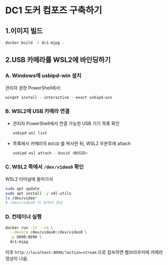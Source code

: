 # DC1 도커 컴포즈 구축하기

## 1.이미지 빌드

```bash
docker build -t dc1-mjpg .
```



## 2.USB 카메라를 WSL2에 바인딩하기

### A. Windows에 usbipd-win 설치

 관리자 권한 PowerShell에서:

```powershell
winget install --interactive --exact usbipd-win
```



### B. WSL2에 USB 카메라 연결

- 관리자 PowerShell에서 연결 가능한 USB 기기 목록 확인

  ```powershell
  usbipd wsl list
  ```

- 목록에서 카메라의 `BUSID` 를 복사한 뒤, WSL2 우분투에 attach

  ```powershell
  usbipd wsl attach --busid <BUSID>
  ```



### C. WSL2 쪽에서 `/dev/video0` 확인

 WSL2 터미널에 들어가서

```bash
sudo apt update
sudo apt install -y v4l-utils
ls /dev/video*
# /dev/video0 이 보여야 정상
```



### D. 컨테이너 실행

```bash
docker run -it --rm \
  --device /dev/video0:/dev/video0 \
  -p 8090:8090 \
  dc1-mjpg
```

이후 `http://localhost:8090/?action=stream` 으로 접속하면 웹브라우저에 카메라 영상이 나옴.









